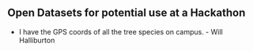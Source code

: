 ## Open Datasets for potential use at a Hackathon

* I have the GPS coords of all the tree species on campus. - Will Halliburton
